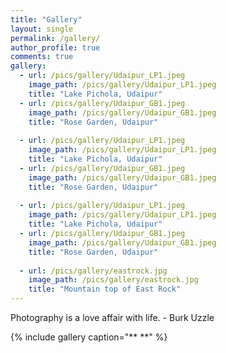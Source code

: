 ```yaml
---
title: "Gallery"
layout: single
permalink: /gallery/
author_profile: true
comments: true
gallery:
  - url: /pics/gallery/Udaipur_LP1.jpeg
    image_path: /pics/gallery/Udaipur_LP1.jpeg
    title: "Lake Pichola, Udaipur"
  - url: /pics/gallery/Udaipur_GB1.jpeg
    image_path: /pics/gallery/Udaipur_GB1.jpeg
    title: "Rose Garden, Udaipur"
    
  - url: /pics/gallery/Udaipur_LP1.jpeg
    image_path: /pics/gallery/Udaipur_LP1.jpeg
    title: "Lake Pichola, Udaipur"
  - url: /pics/gallery/Udaipur_GB1.jpeg
    image_path: /pics/gallery/Udaipur_GB1.jpeg
    title: "Rose Garden, Udaipur"
    
  - url: /pics/gallery/Udaipur_LP1.jpeg
    image_path: /pics/gallery/Udaipur_LP1.jpeg
    title: "Lake Pichola, Udaipur"
  - url: /pics/gallery/Udaipur_GB1.jpeg
    image_path: /pics/gallery/Udaipur_GB1.jpeg
    title: "Rose Garden, Udaipur"
    
  - url: /pics/gallery/eastrock.jpg
    image_path: /pics/gallery/eastrock.jpg
    title: "Mountain top of East Rock"
---
```


Photography is a love affair with life. - Burk Uzzle

{% include gallery caption="** **" %}
